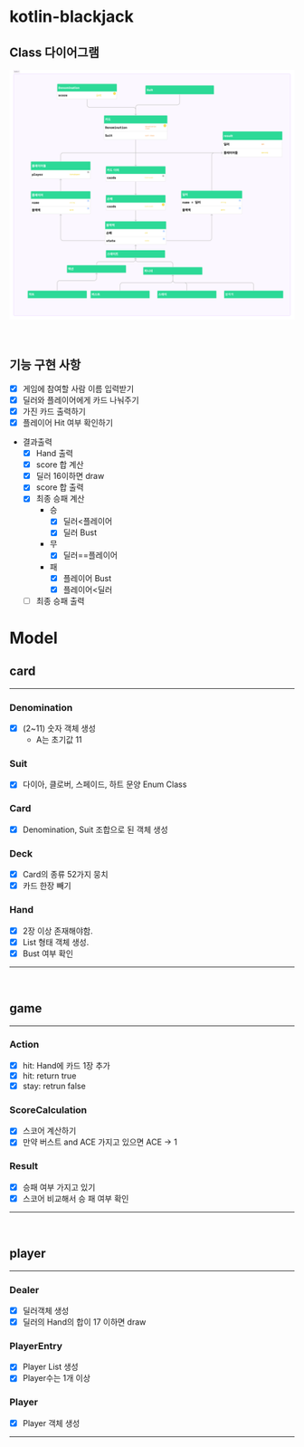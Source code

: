 # kotlin-blackjack

## Class 다이어그램

![ClassDiagram.png](image%2FClassDiagram.png)

<br>

## 기능 구현 사항

- [x] 게임에 참여할 사람 이름 입력받기
- [x] 딜러와 플레이어에게 카드 나눠주기
- [x] 가진 카드 출력하기
- [x] 플레이어 Hit 여부 확인하기

- 결과출력
    - [x] Hand 출력
    - [x] score 합 계산
    - [x] 딜러 16이하면 draw
    - [x] score 합 출력
    - [x] 최종 승패 계산
        - 승
            - [x] 딜러<플레이어
            - [x] 딜러 Bust
        - 무
            - [x] 딜러==플레이어
        - 패
            - [x] 플레이어 Bust
            - [x] 플레이어<딜러
    - [ ] 최종 승패 출력

# Model

## card

-------------------

### Denomination

- [x] (2~11) 숫자 객체 생성
    - A는 초기값 11

### Suit

- [x] 다이아, 클로버, 스페이드, 하트 문양 Enum Class

### Card

-[x] Denomination, Suit 조합으로 된 객체 생성

### Deck

- [x] Card의 종류 52가지 뭉치
- [x] 카드 한장 빼기

### Hand

- [x] 2장 이상 존재해야함.
- [x] List<Card> 형태 객체 생성.
- [x] Bust 여부 확인

----------------

<br>

## game

-----------

### Action

- [x] hit: Hand에 카드 1장 추가
- [x] hit: return true
- [x] stay: retrun false

### ScoreCalculation

- [x] 스코어 계산하기
- [x] 만약 버스트 and ACE 가지고 있으면 ACE -> 1

### Result

- [x] 승패 여부 가지고 있기
- [x] 스코어 비교해서 승 패 여부 확인

----------------

<br>

## player

-------------------

### Dealer

- [x] 딜러객체 생성
- [x] 딜러의 Hand의 합이 17 이하면 draw

### PlayerEntry

- [x] Player List 생성
- [x] Player수는 1개 이상

### Player

- [x] Player 객체 생성

-------------------
